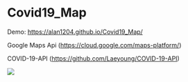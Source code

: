 # Covid19_Map

Demo: https://alan1204.github.io/Covid19_Map/

Google Maps Api (https://cloud.google.com/maps-platform/)

COVID-19-API (https://github.com/Laeyoung/COVID-19-API)

![](https://repository-images.githubusercontent.com/273776850/1b753d80-b308-11ea-8765-593d206ab301)
